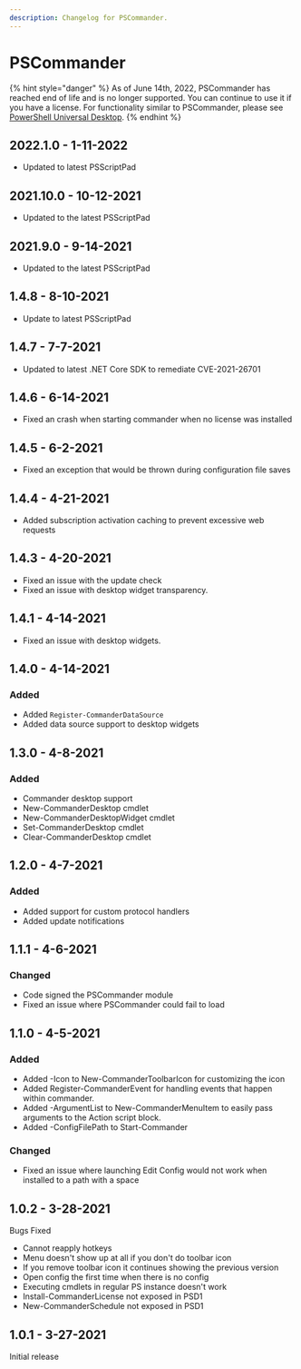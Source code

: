 ```yaml
---
description: Changelog for PSCommander.
---
```


# PSCommander

{% hint style="danger" %}
As of June 14th, 2022, PSCommander has reached end of life and is no longer supported. You can continue to use it if you have a license. For functionality similar to PSCommander, please see [PowerShell Universal Desktop](https://docs.powershelluniversal.com/v/v3/desktop/about-desktop-mode).
{% endhint %}

## 2022.1.0 - 1-11-2022

* Updated to latest PSScriptPad

## 2021.10.0 - 10-12-2021

* Updated to the latest PSScriptPad

## 2021.9.0 - 9-14-2021

* Updated to the latest PSScriptPad

## 1.4.8 - 8-10-2021

* Update to latest PSScriptPad

## 1.4.7 - 7-7-2021

* Updated to latest .NET Core SDK to remediate CVE-2021-26701

## 1.4.6 - 6-14-2021

* Fixed an crash when starting commander when no license was installed

## 1.4.5 - 6-2-2021

* Fixed an exception that would be thrown during configuration file saves

## 1.4.4 - 4-21-2021

* Added subscription activation caching to prevent excessive web requests

## 1.4.3 - 4-20-2021

* Fixed an issue with the update check
* Fixed an issue with desktop widget transparency.

## 1.4.1 - 4-14-2021

* Fixed an issue with desktop widgets.

## 1.4.0 - 4-14-2021

### Added

* Added `Register-CommanderDataSource`
* Added data source support to desktop widgets

## 1.3.0 - 4-8-2021

### Added

* Commander desktop support
* New-CommanderDesktop cmdlet
* New-CommanderDesktopWidget cmdlet
* Set-CommanderDesktop cmdlet
* Clear-CommanderDesktop cmdlet

## 1.2.0 - 4-7-2021

### Added

* Added support for custom protocol handlers
* Added update notifications

## 1.1.1 - 4-6-2021

### Changed

* Code signed the PSCommander module
* Fixed an issue where PSCommander could fail to load

## 1.1.0 - 4-5-2021

### Added

* Added -Icon to New-CommanderToolbarIcon for customizing the icon
* Added Register-CommanderEvent for handling events that happen within commander.
* Added -ArgumentList to New-CommanderMenuItem to easily pass arguments to the Action script block.
* Added -ConfigFilePath to Start-Commander

### Changed

* Fixed an issue where launching Edit Config would not work when installed to a path with a space

## 1.0.2 - 3-28-2021

Bugs Fixed

* Cannot reapply hotkeys
* Menu doesn't show up at all if you don't do toolbar icon
* If you remove toolbar icon it continues showing the previous version
* Open config the first time when there is no config
* Executing cmdlets in regular PS instance doesn't work
* Install-CommanderLicense not exposed in PSD1
* New-CommanderSchedule not exposed in PSD1

## 1.0.1 - 3-27-2021

Initial release
